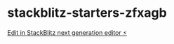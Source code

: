 # stackblitz-starters-zfxagb

[Edit in StackBlitz next generation editor ⚡️](https://stackblitz.com/~/github.com/hanskoder963/stackblitz-starters-zfxagb)